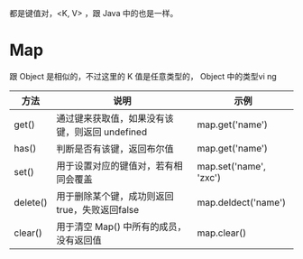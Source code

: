 都是键值对，<K, V> ，跟 Java 中的也是一样。

# Map

跟 Object 是相似的，不过这里的 K 值是任意类型的， Object 中的类型vi ng

|方法|说明|示例|
|---|---|---|
|get()|通过键来获取值，如果没有该键，则返回 undefined|map.get('name')|
|has()|判断是否有该键，返回布尔值|map.get('name')|
|set()|用于设置对应的键值对，若有相同会覆盖|map.set('name', 'zxc')|
|delete()|用于删除某个键，成功则返回true，失败返回false|map.deldect('name')|
|clear()|用于清空 Map() 中所有的成员，没有返回值|map.clear()|
